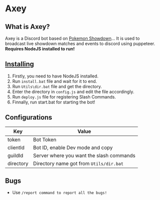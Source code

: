 # Axey

## What is Axey?
Axey is a Discord bot based on [Pokemon Showdown](http://play.pokemonshowdown.com/)... It is used to broadcast live showdown matches and events to discord using puppeteer. 
**Requires NodeJS installed to run!**

## <u>Installing</u>

1.  Firstly, you need to have NodeJS installed.
2. Run `install.bat` file and wait for it to end.
3. Run `Utils\dir.bat` file and get the directory.
4. Enter the directory in `config.js` and edit the file accordingly.
5. Run `deploy.js` file for registering Slash Commands.
6. Finnally, run start.bat for starting the bot!

## Configurations

| Key | Value |
| ------ | ------ |
| token | Bot Token |
| clientId | Bot ID, enable Dev mode and copy |
| guildId | Server where you want the slash commands |
| directory | Directory name got from `Utils/dir.bat` |

## Bugs 
- Use `/report command to report all the bugs!`
